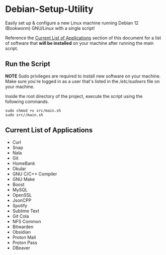 # Debian-Setup-Utility

Easily set up & configure a new Linux machine running Debian 12 (Bookworm) GNU/Linux
with a single script!

Reference the [Current List of Applications](https://github.com/b-nagaj/Debian-Setup-Utility/tree/main?tab=readme-ov-file#current-list-of-applications) section of this document
for a list of software that **will be installed** on your machine after running
the main script.

## Run the Script

**NOTE** Sudo privileges are required to install new software on your machine. Make sure you're logged in as a user that's listed in the */etc/sudoers* file on your machine.

Inside the root directory of the project, execute the script using the following
commands.

```
sudo chmod +x src/main.sh
sudo src//main.sh
```

## Current List of Applications

- Curl
- Snap
- Nala
- Git
- HomeBank
- Okular
- GNU C/C++ Compiler
- GNU Make
- Boost
- MySQL
- OpenSSL
- JsonCPP
- Spotify
- Sublime Text
- Git Cola
- NFS Common
- Bitwarden
- Obsidian
- Proton Mail
- Proton Pass
- DBeaver
